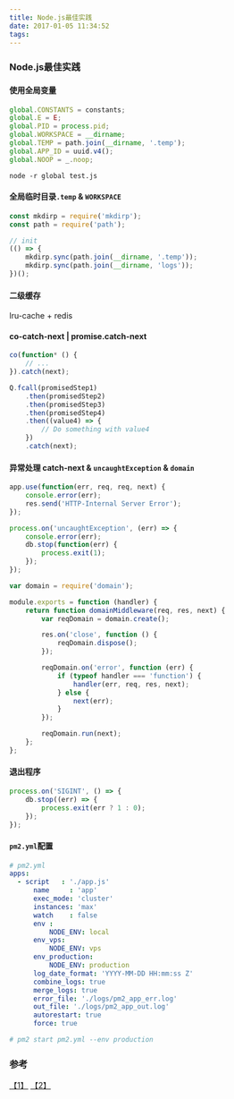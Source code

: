 ```yaml
---
title: Node.js最佳实践
date: 2017-01-05 11:34:52
tags: 
---
```

### Node.js最佳实践

#### 使用全局变量
```javascript
global.CONSTANTS = constants;
global.E = E;
global.PID = process.pid;
global.WORKSPACE = __dirname;
global.TEMP = path.join(__dirname, '.temp');
global.APP_ID = uuid.v4();
global.NOOP = _.noop;
```

```shell
node -r global test.js
```

#### 全局临时目录`.temp` & `WORKSPACE`  
```javascript
const mkdirp = require('mkdirp');
const path = require('path');

// init
(() => {
    mkdirp.sync(path.join(__dirname, '.temp'));
    mkdirp.sync(path.join(__dirname, 'logs'));
})();
```



#### 二级缓存
lru-cache + redis

#### co-catch-next | promise.catch-next
```javascript
co(function* () {
	// ...
}).catch(next);
```

```javascript
Q.fcall(promisedStep1)
	.then(promisedStep2)
	.then(promisedStep3)
	.then(promisedStep4)
	.then((value4) => {
	    // Do something with value4
	})
	.catch(next);
```

#### 异常处理 catch-next & `uncaughtException` & `domain`
``` javascript
app.use(function(err, req, req, next) {
	console.error(err);
	res.send('HTTP-Internal Server Error');
});
```

```javascript
process.on('uncaughtException', (err) => {
    console.error(err);
	db.stop(function(err) {
		process.exit(1);
	});
});
```

```javascript
var domain = require('domain');

module.exports = function (handler) {
    return function domainMiddleware(req, res, next) {
        var reqDomain = domain.create();

        res.on('close', function () {
            reqDomain.dispose();
        });

        reqDomain.on('error', function (err) {
            if (typeof handler === 'function') {
                handler(err, req, res, next);
            } else {
                next(err);
            }
        });

        reqDomain.run(next);
    };
};
```

#### 退出程序
```javascript
process.on('SIGINT', () => {
	db.stop((err) => {
        process.exit(err ? 1 : 0);
	});
});
```

#### `pm2.yml`配置
```yml
# pm2.yml
apps:
  - script   : './app.js'
      name     : 'app'
      exec_mode: 'cluster'
      instances: 'max'
      watch    : false
      env :
          NODE_ENV: local
      env_vps:
          NODE_ENV: vps
      env_production:
          NODE_ENV: production
      log_date_format: 'YYYY-MM-DD HH:mm:ss Z'
      combine_logs: true
      merge_logs: true
      error_file: './logs/pm2_app_err.log'
      out_file: './logs/pm2_app_out.log'
      autorestart: true
      force: true

# pm2 start pm2.yml --env production
```

### 参考
[【1】](http://www.infoq.com/cn/articles/quit-scheme-of-node-uncaughtexception-emergence) [【2】](https://fengmk2.com/blog/2012/12/domain_module.html)
